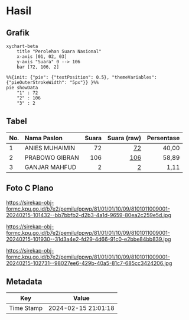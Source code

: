 # Hasil

## Grafik

```mermaid
xychart-beta
    title "Perolehan Suara Nasional"
    x-axis [01, 02, 03]
    y-axis "Suara" 0 --> 106
    bar [72, 106, 2]
```

```mermaid
%%{init: {"pie": {"textPosition": 0.5}, "themeVariables": {"pieOuterStrokeWidth": "5px"}} }%%
pie showData
    "1" : 72
    "2" : 106
    "3" : 2
```

## Tabel

| No. | Nama Paslon    | Suara | Suara (raw) | Persentase |
|:--- |:-------------- | -----:| -----------:| ----------:|
| 1   | ANIES MUHAIMIN | 72    | [72][p-1]   | 40,00      |
| 2   | PRABOWO GIBRAN | 106   | [106][p-2]  | 58,89      |
| 3   | GANJAR MAHFUD  | 2     | [2][p-3]    | 1,11       |


[p-1]: https://github.com/gigit-pemilu/pemilu-2024/blob/main/pilpres/hitung-suara/sub/81-maluku/sub/01-maluku-tengah/sub/01-amahai/sub/1009-hollo/sub/001-tps/sub/paslon-1.txt
[p-2]: https://github.com/gigit-pemilu/pemilu-2024/blob/main/pilpres/hitung-suara/sub/81-maluku/sub/01-maluku-tengah/sub/01-amahai/sub/1009-hollo/sub/001-tps/sub/paslon-2.txt
[p-3]: https://github.com/gigit-pemilu/pemilu-2024/blob/main/pilpres/hitung-suara/sub/81-maluku/sub/01-maluku-tengah/sub/01-amahai/sub/1009-hollo/sub/001-tps/sub/paslon-3.txt

## Foto C Plano

https://sirekap-obj-formc.kpu.go.id/b7e2/pemilu/ppwp/81/01/01/10/09/8101011009001-20240215-101432--bb7bbfb2-d2b3-4a1d-9659-80ea2c259e5d.jpg

https://sirekap-obj-formc.kpu.go.id/b7e2/pemilu/ppwp/81/01/01/10/09/8101011009001-20240215-101930--31d3a4e2-fd29-4d66-91c0-e2bbe84bb839.jpg

https://sirekap-obj-formc.kpu.go.id/b7e2/pemilu/ppwp/81/01/01/10/09/8101011009001-20240215-102731--98027ee6-429b-40a5-81c7-685cc3424206.jpg


## Metadata

| Key        | Value               |
| ---------- | ------------------- |
| Time Stamp | 2024-02-15 21:01:18 |




